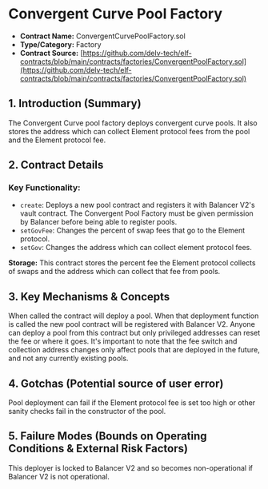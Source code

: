 # Convergent Curve Pool Factory

* **Contract Name:** ConvergentCurvePoolFactory.sol
* **Type/Category:** Factory
* **Contract Source:** [https://github.com/delv-tech/elf-contracts/blob/main/contracts/factories/ConvergentPoolFactory.sol](https://github.com/delv-tech/elf-contracts/blob/main/contracts/factories/ConvergentPoolFactory.sol)

## 1. Introduction (Summary)

The Convergent Curve pool factory deploys convergent curve pools. It also stores the address which can collect Element protocol fees from the pool and the Element protocol fee.

## 2. Contract Details

### **Key Functionality:**

* `create`: Deploys a new pool contract and registers it with Balancer V2's vault contract. The Convergent Pool Factory must be given permission by Balancer before being able to register pools.&#x20;
* `setGovFee`: Changes the percent of swap fees that go to the Element protocol.
* `setGov`: Changes the address which can collect element protocol fees.

**Storage:** This contract stores the percent fee the Element protocol collects of swaps and the address which can collect that fee from pools.

## 3. Key Mechanisms & Concepts

When called the contract will deploy a pool. When that deployment function is called the new pool contract will be registered with Balancer V2. Anyone can deploy a pool from this contract but only privileged addresses can reset the fee or where it goes. It's important to note that the fee switch and collection address changes only affect pools that are deployed in the future, and not any currently existing pools.

## 4. Gotchas (Potential source of user error)

Pool deployment can fail if the Element protocol fee is set too high or other sanity checks fail in the constructor of the pool.

## 5. Failure Modes (Bounds on Operating Conditions & External Risk Factors)

This deployer is locked to Balancer V2 and so becomes non-operational if Balancer V2 is not operational.
